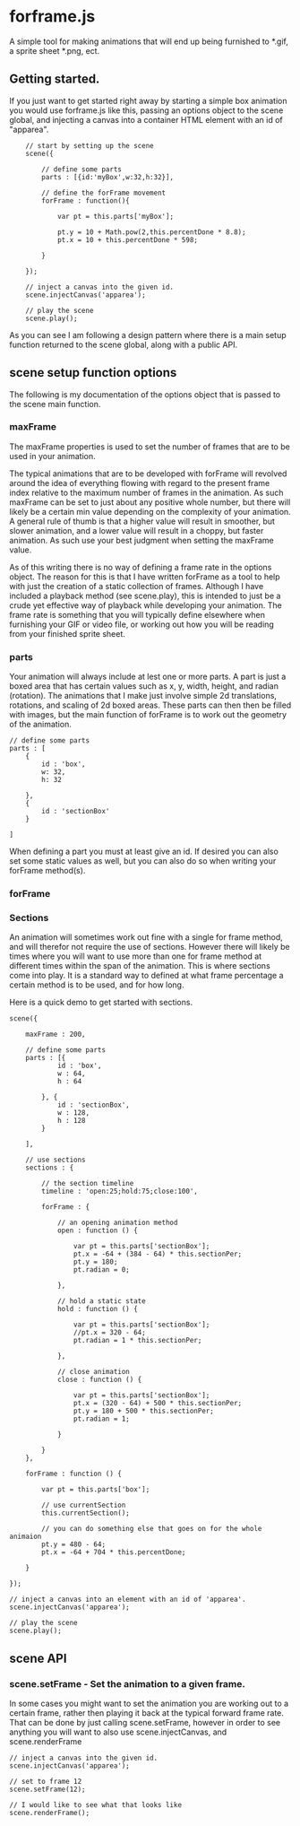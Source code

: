 # forframe.js

A simple tool for making animations that will end up being furnished to *.gif, a sprite sheet *.png, ect.


## Getting started.

If you just want to get started right away by starting a simple box animation you would use forframe.js like this, passing an options object to the scene global, and injecting a canvas into a container HTML element with an id of "apparea".

        // start by setting up the scene
        scene({

            // define some parts
            parts : [{id:'myBox',w:32,h:32}],

            // define the forFrame movement
            forFrame : function(){

                var pt = this.parts['myBox'];

                pt.y = 10 + Math.pow(2,this.percentDone * 8.8);
                pt.x = 10 + this.percentDone * 598;

            }

        });

        // inject a canvas into the given id.
        scene.injectCanvas('apparea');

        // play the scene
        scene.play();

As you can see I am following a design pattern where there is a main setup function returned to the scene global, along with a public API.

## scene setup function options

The following is my documentation of the options object that is passed to the scene main function.

### maxFrame

The maxFrame properties is used to set the number of frames that are to be used in your animation. 

The typical animations that are to be developed with forFrame will revolved around the idea of everything flowing with regard to the present frame index relative to the maximum number of frames in the animation. As such maxFrame can be set to just about any positive whole number, but there will likely be a certain min value depending on the complexity of your animation. A general rule of thumb is that a higher value will result in smoother, but slower animation, and a lower value will result in a choppy, but faster animation. As such use your best judgment when setting the maxFrame value.

As of this writing there is no way of defining a frame rate in the options object. The reason for this is that I have written forFrame as a tool to help with just the creation of a static collection of frames. Although I have included a playback method (see scene.play), this is intended to just be a crude yet effective way of playback while developing your animation. The frame rate is something that you will typically define elsewhere when furnishing your GIF or video file, or working out how you will be reading from your finished sprite sheet.

### parts

Your animation will always include at lest one or more parts. A part is just a boxed area that has certain values such as x, y, width, height, and radian (rotation). The animations that I make just involve simple 2d translations, rotations, and scaling of 2d boxed areas. These parts can then then be filled with images, but the main function of forFrame is to work out the geometry of the animation. 

    // define some parts
    parts : [
        {
            id : 'box',
            w: 32,
            h: 32

        }, 
        {
            id : 'sectionBox'
        }

    ]

When defining a part you must at least give an id. If desired you can also set some static values as well, but you can also do so when writing your forFrame method(s).

### forFrame

### Sections


An animation will sometimes work out fine with a single for frame method, and will therefor not require the use of sections. However there will likely be times where you will want to use more than one for frame method at different times within the span of the animation. This is where sections come into play. It is a standard way to defined at what frame percentage a certain method is to be used, and for how long.

Here is a quick demo to get started with sections.

    scene({

        maxFrame : 200,

        // define some parts
        parts : [{
                id : 'box',
                w : 64,
                h : 64

            }, {
                id : 'sectionBox',
                w : 128,
                h : 128
            }

        ],

        // use sections
        sections : {

            // the section timeline
            timeline : 'open:25;hold:75;close:100',

            forFrame : {

                // an opening animation method
                open : function () {

                    var pt = this.parts['sectionBox'];
                    pt.x = -64 + (384 - 64) * this.sectionPer;
                    pt.y = 180;
                    pt.radian = 0;

                },

                // hold a static state
                hold : function () {

                    var pt = this.parts['sectionBox'];
                    //pt.x = 320 - 64;
                    pt.radian = 1 * this.sectionPer;

                },

                // close animation
                close : function () {

                    var pt = this.parts['sectionBox'];
                    pt.x = (320 - 64) + 500 * this.sectionPer;
                    pt.y = 180 + 500 * this.sectionPer;
                    pt.radian = 1;

                }

            }
        },

        forFrame : function () {

            var pt = this.parts['box'];

            // use currentSection
            this.currentSection();

            // you can do something else that goes on for the whole animaion
            pt.y = 480 - 64;
            pt.x = -64 + 704 * this.percentDone;

        }

    });

    // inject a canvas into an element with an id of 'apparea'.
    scene.injectCanvas('apparea');

    // play the scene
    scene.play();


## scene API

### scene.setFrame - Set the animation to a given frame.

In some cases you might want to set the animation you are working out to a certain frame, rather then playing it back at the typical forward frame rate. That can be done by just calling scene.setFrame, however in order to see anything you will want to also use scene.injectCanvas, and scene.renderFrame

    // inject a canvas into the given id.
    scene.injectCanvas('apparea');

    // set to frame 12
    scene.setFrame(12);

    // I would like to see what that looks like
    scene.renderFrame();



